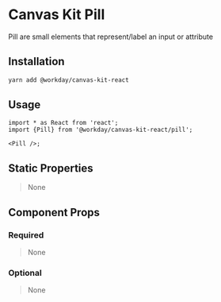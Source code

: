 # Canvas Kit Pill

Pill are small elements that represent/label an input or attribute

## Installation

```sh
yarn add @workday/canvas-kit-react
```

## Usage

```tsx
import * as React from 'react';
import {Pill} from '@workday/canvas-kit-react/pill';

<Pill />;
```

## Static Properties

> None

## Component Props

### Required

> None

### Optional

> None
